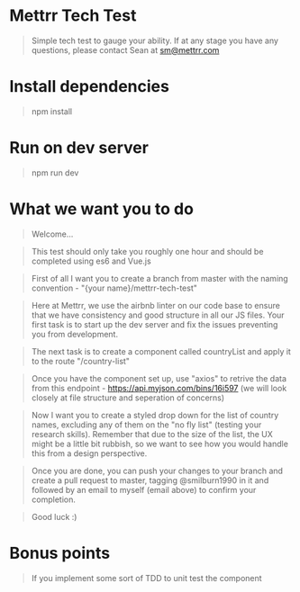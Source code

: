 # Mettrr Tech Test

> Simple tech test to gauge your ability. If at any stage you have any questions, please contact Sean at sm@mettrr.com

# Install dependencies

> npm install

# Run on dev server

> npm run dev

# What we want you to do

> Welcome...

> This test should only take you roughly one hour and should be completed using es6 and Vue.js

> First of all I want you to create a branch from master with the naming convention - "{your name}/mettrr-tech-test"

> Here at Mettrr, we use the airbnb linter on our code base to ensure that we have consistency and good structure in all our JS files. Your first task is to start up the dev server and fix the issues preventing you from development.

> The next task is to create a component called countryList and apply it to the route "/country-list"

> Once you have the component set up, use "axios" to retrive the data from this endpoint - https://api.myjson.com/bins/16i597 (we will look closely at file structure and seperation of concerns)

> Now I want you to create a styled drop down for the list of country names, excluding any of them on the "no fly list" (testing your research skills). Remember that due to the size of the list, the UX might be a little bit rubbish, so we want to see how you would handle this from a design perspective.

> Once you are done, you can push your changes to your branch and create a pull request to master, tagging @smilburn1990 in it and followed by an email to myself (email above) to confirm your completion.

> Good luck :)

# Bonus points

> If you implement some sort of TDD to unit test the component
